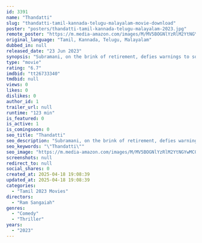 ```yaml
---
id: 3391
name: "Thandatti"
slug: "thandatti-tamil-kannada-telugu-malayalam-movie-download"
poster: "posters/thandatti-tamil-kannada-telugu-malayalam-2023.jpg"
remote_poster: "https://m.media-amazon.com/images/M/MV5BOGNlYzRlM2YtNGYwMC00ODk5LWFkOWMtNmMxZmYyNTQ0ZTA1XkEyXkFqcGc@._V1_SX300.jpg"
original_language: "Tamil, Kannada, Telugu, Malayalam"
dubbed_in: null
released_date: "23 Jun 2023"
synopsis: "Subramani, on the brink of retirement, defies warnings to solve the case of Selvarasu's missing grandmother. Everything goes hilariously awry when Subramani finds himself trapped in a chaotic whirlwind of trouble."
type: "movie"
rating: "6.7"
imdbid: "tt26733340"
tmdbid: null
views: 0
likes: 0
dislikes: 0
author_id: 1
trailer_url: null
runtime: "123 min"
is_featured: 0
is_active: 1
is_comingsoon: 0
seo_title: "Thandatti"
seo_description: "Subramani, on the brink of retirement, defies warnings to solve the case of Selvarasu's missing grandmother. Everything goes hilariously awry when Subramani finds himself trapped in a chaotic whirlwind of trouble."
seo_keywords: "\"Thandatti\""
seo_image: "https://m.media-amazon.com/images/M/MV5BOGNlYzRlM2YtNGYwMC00ODk5LWFkOWMtNmMxZmYyNTQ0ZTA1XkEyXkFqcGc@._V1_SX300.jpg"
screenshots: null
redirect_to: null
social_shares: 0
created_at: 2025-04-18 19:08:39
updated_at: 2025-04-18 19:08:39
categories:
  - "Tamil 2023 Movies"
directors:
  - "Ram Sangaiah"
genres:
  - "Comedy"
  - "Thriller"
years:
  - "2023"
---
```

